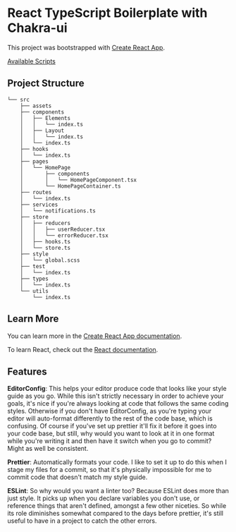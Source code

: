 # React TypeScript Boilerplate with Chakra-ui

This project was bootstrapped with
[Create React App](https://github.com/facebook/create-react-app).

[Available Scripts](./documentation/scripts.md)

## Project Structure

```project
└── src
    ├── assets
    ├── components
    │   ├── Elements
    │   │   └── index.ts
    │   ├── Layout
    │   │   └── index.ts
    │   └── index.ts
    ├── hooks
    │   └── index.ts
    ├── pages
    │   └── HomePage
    │       ├── components
    │       │   └── HomePageComponent.tsx
    │       └── HomePageContainer.ts
    ├── routes
    │   └── index.ts
    ├── services
    │   └── notifications.ts
    ├── store
    │   ├── reducers
    │   │   ├── userReducer.tsx
    │   │   └── errorReducer.tsx
    │   ├── hooks.ts
    │   └── store.ts
    ├── style
    │   └── global.scss
    ├── test
    │   └── index.ts
    ├── types
    │   └── index.ts
    └── utils
        └── index.ts
```

## Learn More

You can learn more in the
[Create React App documentation](https://facebook.github.io/create-react-app/docs/getting-started).

To learn React, check out the [React documentation](https://reactjs.org/).

## Features
__EditorConfig__: This helps your editor produce code that looks like your style guide as you go. While this isn't strictly necessary in order to achieve your goals, it's nice if you're always looking at code that follows the same coding styles. Otherwise if you don't have EditorConfig, as you're typing your editor will auto-format differently to the rest of the code base, which is confusing. Of course if you've set up prettier it'll fix it before it goes into your code base, but still, why would you want to look at it in one format while you're writing it and then have it switch when you go to commit? Might as well be consistent.

__Prettier__: Automatically formats your code. I like to set it up to do this when I stage my files for a commit, so that it's physically impossible for me to commit code that doesn't match my style guide.

__ESLint__: So why would you want a linter too? Because ESLint does more than just style. It picks up when you declare variables you don't use, or reference things that aren't defined, amongst a few other niceties. So while its role diminishes somewhat compared to the days before prettier, it's still useful to have in a project to catch the other errors.
